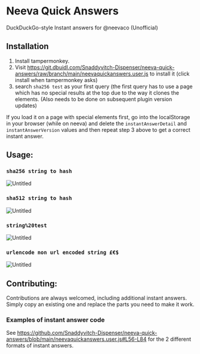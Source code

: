 # Neeva Quick Answers
DuckDuckGo-style Instant answers for @neevaco (Unofficial)

## Installation

1. Install tampermonkey.
2. Visit https://git.dbuidl.com/Snaddyvitch-Dispenser/neeva-quick-answers/raw/branch/main/neevaquickanswers.user.js to install it (click install when tampermonkey asks)
3. search `sha256 test` as your first query (the first query has to use a page which has no special results at the top due to the way it clones the elements. (Also needs to be done on subsequent plugin version updates)

If you load it on a page with special elements first, go into the localStorage in your browser (while on neeva) and delete the `instantAnswerDetail` and `instantAnswerVersion` values and then repeat step 3 above to get a correct instant answer.

## Usage:

### `sha256 string to hash`

![Untitled](https://user-images.githubusercontent.com/28988626/207709068-6e220ff2-3903-451a-93c5-5681e77af946.png)

### `sha512 string to hash`

![Untitled](https://user-images.githubusercontent.com/28988626/207709182-36f319e6-6c49-4df0-b5a6-03680481edc0.png)

### `string%20test`

![Untitled](https://user-images.githubusercontent.com/28988626/207709567-02ec6381-ad2c-465e-a8c2-5719ab63147b.png)

### `urlencode non url encoded string £€$`

![Untitled](https://user-images.githubusercontent.com/28988626/207709735-90fff518-c8fd-4a0e-aa7c-b014c84cfb37.png)

## Contributing:

Contributions are always welcomed, including additional instant answers. Simply copy an existing one and replace the parts you need to make it work.

### Examples of instant answer code

See https://github.com/Snaddyvitch-Dispenser/neeva-quick-answers/blob/main/neevaquickanswers.user.js#L56-L84 for the 2 different formats of instant answers.
